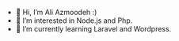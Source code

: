 * 👋 Hi, I’m Ali Azmoodeh :)
* 👀 I’m interested in Node.js and Php.
* 🌱 I’m currently learning Laravel and Wordpress.
